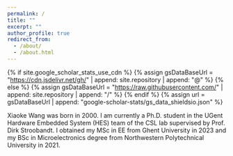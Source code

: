 ```yaml
---
permalink: /
title: ""
excerpt: ""
author_profile: true
redirect_from: 
  - /about/
  - /about.html
---
```


{% if site.google_scholar_stats_use_cdn %}
{% assign gsDataBaseUrl = "https://cdn.jsdelivr.net/gh/" | append: site.repository | append: "@" %}
{% else %}
{% assign gsDataBaseUrl = "https://raw.githubusercontent.com/" | append: site.repository | append: "/" %}
{% endif %}
{% assign url = gsDataBaseUrl | append: "google-scholar-stats/gs_data_shieldsio.json" %}

<span class='anchor' id='about-me'></span>
Xiaoke Wang was born in 2000. I am currently a Ph.D. student in the UGent Hardware Embedded System (HES) team of the CSL lab  supervised by Prof. Dirk Stroobandt. I obtained my MSc in EE from Ghent University in 2023 and my BSc in Microelectronics degree from Northwestern Polytechnical University in 2021. 
<!--Now I just finished my matser thesis with [Prof. Dirk Stroobandt](https://users.elis.ugent.be/~dstrooba/dstr_bio.html) and [Prof. Wim Bogaerts](https://photonics.intec.ugent.be/contact/people.asp?ID=2) on the topic of **Routing Algorithms for Programmable Photonic Circuits**.    -->
  
<script type='text/javascript' id='clustrmaps' src='//cdn.clustrmaps.com/map_v2.js?cl=ffffff&w=202&t=tt&d=u6zqv4eU5KFuACwKCtJhr-8yI2BKSoJIInFFA-urL9I&co=6d7a84&cmo=c1a7bc&cmn=8a89e2'></script>
<!-- <script async src="//busuanzi.ibruce.info/busuanzi/2.3/busuanzi.pure.mini.js"></script>
<span id="busuanzi_container_site_pv">Pageviews:<span id="busuanzi_value_site_pv"></span>times</span>
 -->
